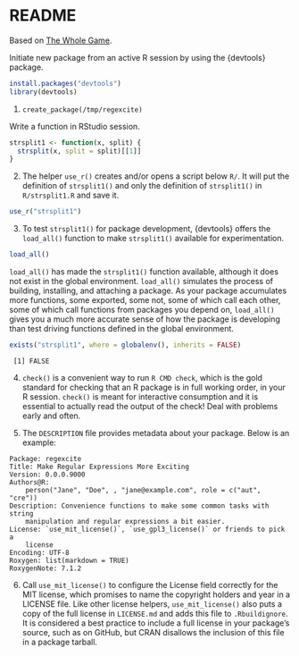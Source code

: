 # README

Based on [The Whole Game](https://r-pkgs.org/whole-game.html).

Initiate new package from an active R session by using the {devtools} package.

```r
install.packages("devtools")
library(devtools)
```

1. `create_package(/tmp/regexcite)`

Write a function in RStudio session.

```r
strsplit1 <- function(x, split) {
  strsplit(x, split = split)[[1]]
}
```

2. The helper `use_r()` creates and/or opens a script below `R/`. It will put the definition of `strsplit1()` and only the definition of `strsplit1()` in `R/strsplit1.R` and save it.

```r
use_r("strsplit1")
```

3. To test `strsplit1()` for package development, {devtools} offers the `load_all()` function to make `strsplit1()` available for experimentation.

```r
load_all()
```

`load_all()` has made the `strsplit1()` function available, although it does not exist in the global environment. `load_all()` simulates the process of building, installing, and attaching a package. As your package accumulates more functions, some exported, some not, some of which call each other, some of which call functions from packages you depend on, `load_all()` gives you a much more accurate sense of how the package is developing than test driving functions defined in the global environment.

```r
exists("strsplit1", where = globalenv(), inherits = FALSE)
```
```
 [1] FALSE
```

4. `check()` is a convenient way to run `R CMD check`, which is the gold standard for checking that an R package is in full working order, in your R session. `check()` is meant for interactive consumption and it is essential to actually read the output of the check! Deal with problems early and often.

5. The `DESCRIPTION` file provides metadata about your package. Below is an example:

```
Package: regexcite
Title: Make Regular Expressions More Exciting
Version: 0.0.0.9000
Authors@R:
    person("Jane", "Doe", , "jane@example.com", role = c("aut", "cre"))
Description: Convenience functions to make some common tasks with string
    manipulation and regular expressions a bit easier.
License: `use_mit_license()`, `use_gpl3_license()` or friends to pick a
    license
Encoding: UTF-8
Roxygen: list(markdown = TRUE)
RoxygenNote: 7.1.2
```

6. Call `use_mit_license()` to configure the License field correctly for the MIT license, which promises to name the copyright holders and year in a LICENSE file. Like other license helpers, `use_mit_license()` also puts a copy of the full license in `LICENSE.md` and adds this file to `.Rbuildignore`. It is considered a best practice to include a full license in your package’s source, such as on GitHub, but CRAN disallows the inclusion of this file in a package tarball.


